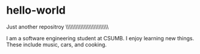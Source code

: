 # hello-world
Just another repositroy
\\\\\\\\\\\\\\\\\\\\\\\\\\\\\\\\\\\\\\\\\\\\\\\\\\\

I am a software engineering student at CSUMB. I enjoy learning new things. These include music, cars, 
and cooking.
